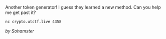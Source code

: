 Another token generator! I guess they learned a new method. Can you help me get past it?

`nc crypto.utctf.live 4358`

_by Sohamster_
